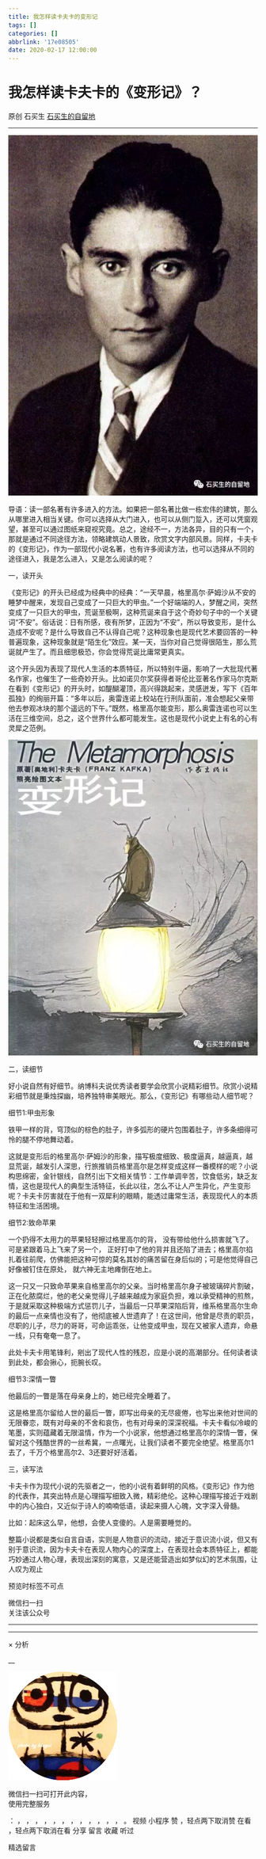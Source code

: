 ```yaml
---
title: 我怎样读卡夫卡的变形记
tags: []
categories: []
abbrlink: '17e08505'
date: 2020-02-17 12:00:00
---
```


#  我怎样读卡夫卡的《变形记》？

原创  石买生  [ 石买生的自留地 ](javascript:void\(0\);)

__ _ _ _ _

![](20200217我怎样读卡夫卡的变形记/img1.jpg)

导语：读一部名著有许多进入的方法。如果把一部名著比做一栋宏伟的建筑，那么从哪里进入相当关键。你可以选择从大门进入，也可以从侧门踅入，还可以凭窗观望，甚至可以通过图纸来窥视究竟。总之，途经不一，方法各异，目的只有一个，那就是通过不同途径方法，领略建筑动人景致，欣赏文字内部风景。同样，卡夫卡的《变形记》，作为一部现代小说名著，也有许多阅读方法，也可以选择从不同的途径进入，我是怎么进入，又是怎么阅读的呢？

一，读开头

《变形记》的开头已经成为经典中的经典：“一天早晨，格里高尔·萨姆沙从不安的睡梦中醒来，发现自己变成了一只巨大的甲虫。”一个好端端的人，梦醒之间，突然变成了一只巨大的甲虫，荒诞至极啊，这种荒诞来自于这个奇妙句子中的一个关键词“不安”。俗话说：日有所感，夜有所梦，正因为“不安”，所以导致变形，是什么造成不安呢？是什么导致自己不认得自己呢？这种现象也是现代艺术要回答的一种普遍现象，这种现象就是“陌生化”效应。某一天，当你对自己觉得很陌生，那么荒诞就产生了。而且细思极恐，你会觉得荒诞比庸常更真实。

这个开头因为表现了现代人生活的本质特征，所以特别牛逼，影响了一大批现代著名作家，也催生了一些奇妙开头。比如诺贝尔奖获得者哥伦比亚著名作家马尔克斯在看到《变形记》的开头时，如醍醐灌顶，高兴得跳起来，灵感迸发，写下《百年孤独》的绚丽开篇：“多年以后，奥雷连诺上校站在行刑队面前，准会想起父亲带他去参观冰块的那个遥远的下午。”既然，格里高尔能变形，那么奥雷连诺也可以生活在三维空间，总之，这个世界什么都可能发生。这也是现代小说史上有名的心有灵犀之范例。

![](20200217我怎样读卡夫卡的变形记/img2.jpg)

二，读细节

好小说自然有好细节。纳博科夫说优秀读者要学会欣赏小说精彩细节。欣赏小说精彩细节就是秉烛探幽，培养独特审美眼光。那么，《变形记》有哪些动人细节呢？

细节1:甲虫形象

铁甲一样的背，穹顶似的棕色的肚子，许多弧形的硬片包围着肚子，许多条细得可怜的腿不停地舞动着。

这就是变形后的格里高尔·萨姆沙的形象，描写极度细致、极度逼真，越逼真，越显荒诞，越发引人深思，行旅推销员格里高尔是怎样变成这样一番模样的呢？小说构思绵密，金针银线，自然引出下文相关情节：工作单调辛苦，饮食低劣，缺乏友情，这也是现代人的典型生活特征，长此以往，怎么不让人产生异化，产生变形呢？卡夫卡厉害就在于他有一双犀利的眼睛，能透过庸常生活，表现现代人的本质特征和生活困境。

细节2:致命苹果

一个扔得不太用力的苹果轻轻擦过格里高尔的背， 没有带给他什么损害就飞了。可是紧跟着马上飞来了另一个，
正好打中了他的背并且还陷了进去；格里高尔掐扎着往前爬，仿佛能把这种可惊的莫名其妙的痛苦留在身后似的；可是他觉得自己好像被钉住在原处，
就六神无主地瘫倒在地上。

这一只又一只致命苹果来自格里高尔的父亲。当时格里高尔身子被玻璃碎片割破，正在化脓腐烂，他的老父亲觉得儿子越来越成为家庭负担，难以承受精神的煎熬，于是就采取这种极端方式惩罚儿子，当最后一只苹果深陷后背，维系格里高尔生命的最后一点亲情也没有了，他彻底被人世遗弃了！在这世间，他曾是尽责的职员，尽职的儿子，尽力的哥哥，可命运乖张，让他变成甲虫，现在又被家人遗弃，命悬一线，只有奄奄一息了。

此处卡夫卡用笔锋利，剜出了现代人性的残忍，应是小说的高潮部分。任何读者读到此处，都会揪心，扼腕长叹。

细节3:深情一瞥

他最后的一瞥是落在母亲身上的，她已经完全睡着了。

这是格里高尔留给人世的最后一瞥，即写出母亲的无尽疲倦，也写出来他对世间的无限眷恋，既有对母亲的不舍和哀伤，也有对母亲的深深祝福。卡夫卡看似冷峻的笔墨，实则蕴藏着无限温情，作为一个小说家，他想通过格里高尔的深情一瞥，保留对这个残酷世界的一丝希冀，一点曙光，让我们读者不要完全绝望。格里高尔1去了，千万个格里高尔2、3还要好好活着。

三，读写法

卡夫卡作为现代小说的先驱者之一，他的小说有着鲜明的风格。《变形记》作为他的代表作，其突出特点是心理描写细致入微，精彩绝伦。这种心理描写接近于戏剧中的内心独白，又近似于诗人的喃喃低语，读起来摄人心魄，文字深入骨髓。

比如：起床这么早，他想，会使人变傻的。人是需要睡觉的。

整篇小说都是类似自言自语，实则是人物意识的流动，接近于意识流小说，但又有别于意识流，因为卡夫卡在表现人物内心的深度上，在表现社会本质特征上，都能巧妙通过人物心理，表现出深刻的寓意，又是还能营造出如梦似幻的艺术氛围，让人叹为观止

预览时标签不可点

微信扫一扫  
关注该公众号





****



****



×  分析

__

![作者头像](shared/img1.png)

微信扫一扫可打开此内容，  
使用完整服务

：  ，  ，  ，  ，  ，  ，  ，  ，  ，  ，  ，  ，  。  视频  小程序  赞  ，轻点两下取消赞  在看  ，轻点两下取消在看
分享  留言  收藏  听过

精选留言

